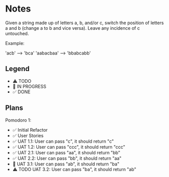 # Notes

Given a string made up of letters a, b, and/or c, switch the position of letters a and b (change a to b and vice versa). Leave any incidence of c untouched.

Example:

'acb' --> 'bca'
'aabacbaa' --> 'bbabcabb'


## Legend
- ⚠ TODO
- 🚧 IN PROGRESS
- ✅ DONE

## Plans

Pomodoro 1:
- ✅ Initial Refactor
- ✅ User Stories
- ✅ UAT 1.1: User can pass "c", it should return "c"
- ✅ UAT 1.2: User can pass "ccc", it should return "ccc"
- ✅ UAT 2.1: User can pass "aa", it should return "bb"
- ✅ UAT 2.2: User can pass "bb", it should return "aa"
- 🚧 UAT 3.1: User can pass "ab", it should return "ba"
- ⚠ TODO UAT 3.2: User can pass "ba", it should return "ab"